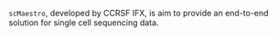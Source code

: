 
`scMaestro`, developed by CCRSF IFX, is aim to provide an end-to-end solution for single cell sequencing data. 

